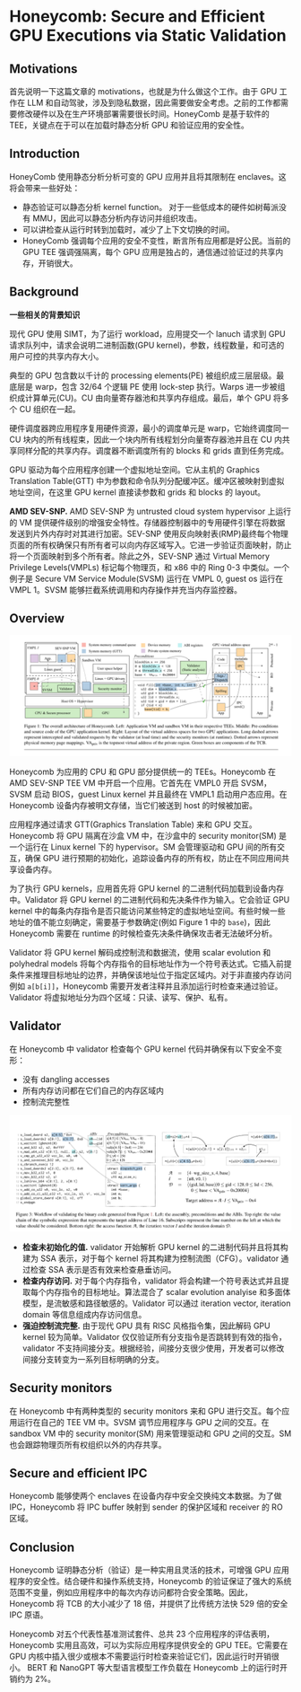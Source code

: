 # Honeycomb: Secure and Efficient GPU Executions via Static Validation

## Motivations
首先说明一下这篇文章的 motivations，也就是为什么做这个工作。由于 GPU 工作在 LLM 和自动驾驶，涉及到隐私数据，因此需要做安全考虑。之前的工作都需要修改硬件以及在生产环境部署需要很长时间。HoneyComb 是基于软件的 TEE，关键点在于可以在加载时静态分析 GPU 和验证应用的安全性。

## Introduction
HoneyComb 使用静态分析分析可变的 GPU 应用并且将其限制在 enclaves。这将会带来一些好处：
- 静态验证可以静态分析 kernel function。 对于一些低成本的硬件如树莓派没有 MMU，因此可以静态分析内存访问并组织攻击。
- 可以讲检查从运行时转到加载时，减少了上下文切换的时间。
- HoneyComb 强调每个应用的安全不变性，断言所有应用都是好公民。当前的 GPU TEE 强调强隔离，每个 GPU 应用是独占的，通信通过验证过的共享内存，开销很大。

## Background
**一些相关的背景知识**

现代 GPU 使用 SIMT，为了运行 workload，应用提交一个 lanuch 请求到 GPU 请求队列中，请求会说明二进制函数(GPU kernel)，参数，线程数量，和可选的用户可控的共享内存大小。

典型的 GPU 包含数以千计的 processing elements(PE) 被组织成三层层级。最底层是 warp，包含 32/64 个逻辑 PE 使用 lock-step 执行。Warps 进一步被组织成计算单元(CU)。CU 由向量寄存器池和共享内存组成。最后，单个 GPU 将多个 CU 组织在一起。

硬件调度器跨应用程序复用硬件资源，最小的调度单元是 warp，它始终调度同一 CU 块内的所有线程束，因此一个块内所有线程划分向量寄存器池并且在 CU 内共享同样分配的共享内存。调度器不断调度所有的 blocks 和 grids 直到任务完成。

GPU 驱动为每个应用程序创建一个虚拟地址空间。它从主机的 Graphics Translation Table(GTT) 中为参数和命令队列分配缓冲区。缓冲区被映射到虚拟地址空间，在这里 GPU kernel 直接读参数和 grids 和 blocks 的 layout。

**AMD SEV-SNP.** AMD SEV-SNP 为 untrusted cloud system hypervisor 上运行的 VM 提供硬件级别的增强安全特性。存储器控制器中的专用硬件引擎在将数据发送到片外内存时对其进行加密。SEV-SNP 使用反向映射表(RMP)最终每个物理页面的所有权确保只有所有者可以向内存区域写入。它进一步验证页面映射，防止将一个页面映射到多个所有者。除此之外，SEV-SNP 通过 Virtual Memory Privilege Levels(VMPLs) 标记每个物理页，和 x86 中的 Ring 0-3 中类似。一个例子是 Secure VM Service Module(SVSM) 运行在 VMPL 0, guest os 运行在 VMPL 1。SVSM 能够拦截系统调用和内存操作并充当内存监控器。

## Overview

![](./figure1.png)

Honeycomb 为应用的 CPU 和 GPU 部分提供统一的 TEEs。Honeycomb 在 AMD SEV-SNP TEE VM 中开启一个应用。它首先在 VMPL0 开启 SVSM，SVSM 启动 BIOS，guest Linux kernel 并且最终在 VMPL1 启动用户态应用。在 Honeycomb 设备内存被明文存储，当它们被送到 host 的时候被加密。

应用程序通过请求 GTT(Graphics Translation Table) 来和 GPU 交互。Honeycomb 将 GPU 隔离在沙盒 VM 中，在沙盒中的 security monitor(SM) 是一个运行在 Linux kernel 下的 hypervisor。SM 会管理驱动和 GPU 间的所有交互，确保 GPU 进行预期的初始化，追踪设备内存的所有权，防止在不同应用间共享设备内存。

为了执行 GPU kernels，应用首先将 GPU kernel 的二进制代码加载到设备内存中。Validator 将  GPU kernel 的二进制代码和先决条件作为输入。它会验证 GPU kernel 中的每条内存指令是否只能访问某些特定的虚拟地址空间。有些时候一些地址的值不能立刻确定，需要基于参数确定(例如 Figure 1 中的 `base`)，因此 Honeycomb 需要在 runtime 的时候检查先决条件确保攻击者无法破坏分析。

Validator 将 GPU kernel 解码成控制流和数据流，使用 scalar evolution 和 polyhedral models 将每个内存指令的目标地址作为一个符号表达式。它插入前提条件来推理目标地址的边界，并确保该地址位于指定区域内。对于非直接内存访问例如 `a[b[i]]`，Honeycomb 需要开发者注释并且添加运行时检查来通过验证。Validator 将虚拟地址分为四个区域：只读、读写、保护、私有。

## Validator

在 Honeycomb 中 validator 检查每个 GPU kernel 代码并确保有以下安全不变形：
- 没有 dangling accesses
- 所有内存访问都在它们自己的内存区域内
- 控制流完整性

![](figure3.png)

- **检查未初始化的值.** validator 开始解析 GPU kernel 的二进制代码并且将其构建为 SSA 表示，对于每个 kernel 将其构建为控制流图（CFG）。validator 通过检查 SSA 表示是否有效来检查悬垂访问。
- **检查内存访问.** 对于每个内存指令，validator 将会构建一个符号表达式并且提取每个内存指令的目标地址。算法混合了 scalar evolution analyise 和多面体模型，是流敏感和路径敏感的。Validator 可以通过 iteration vector, iteration domain 等信息组成内存访问信息。
- **强迫控制流完整.** 由于现代 GPU 具有 RISC 风格指令集，因此解码 GPU kernel 较为简单。Validator 仅仅验证所有分支指令是否跳转到有效的指令，validator 不支持间接分支。根据经验，间接分支很少使用，开发者可以修改间接分支转变为一系列目标明确的分支。

## Security monitors
在 Honeycomb 中有两种类型的 security monitors 来和 GPU 进行交互。每个应用运行在自己的 TEE VM 中。SVSM 调节应用程序与 GPU 之间的交互。在 sandbox VM 中的 security monitor(SM) 用来管理驱动和 GPU 之间的交互。SM 也会跟踪物理页所有权组织以外的内存共享。

## Secure and efficient IPC
Honeycomb 能够使两个 enclaves 在设备内存中安全交换纯文本数据。为了做 IPC，Honeycomb 将 IPC buffer 映射到 sender 的保护区域和 receiver 的 RO 区域。

## Conclusion

Honeycomb 证明静态分析（验证）是一种实用且灵活的技术，可增强 GPU 应用程序的安全性。结合硬件和操作系统支持，Honeycomb 的验证保证了强大的系统范围不变量，例如应用程序中的每次内存访问都符合安全策略。因此，Honeycomb 将 TCB 的大小减少了 18 倍，并提供了比传统方法快 529 倍的安全 IPC 原语。 

Honeycomb 对五个代表性基准测试套件、总共 23 个应用程序的评估表明，Honeycomb 实用且高效，可以为实际应用程序提供安全的 GPU TEE。它需要在 GPU 内核中插入很少或根本不需要运行时检查来验证它们，因此运行时开销很小。 BERT 和 NanoGPT 等大型语言模型工作负载在 Honeycomb 上的运行时开销约为 2%。



